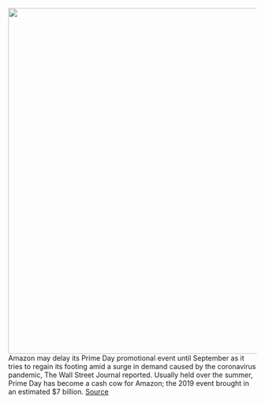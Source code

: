 <img src='https://cdn.vox-cdn.com/thumbor/EEYv73YHowIgZ54hUJ0--fzXcjE=/0x0:3000x2000/1200x800/filters:focal(1260x760:1740x1240)/cdn.vox-cdn.com/uploads/chorus_image/image/66826933/acastro_190920_1777_amazon_0001.0.0.png' width='700px' /><br/>
Amazon may delay its Prime Day promotional event until September as it tries to regain its footing amid a surge in demand caused by the coronavirus pandemic, The Wall Street Journal reported. Usually held over the summer, Prime Day has become a cash cow for Amazon; the 2019 event brought in an estimated $7 billion.
<a href='https://www.theverge.com/2020/5/21/21266249/amazon-prime-day-2020-delayed-september-coronavirus-pandemic-shipping'> Source <a/>